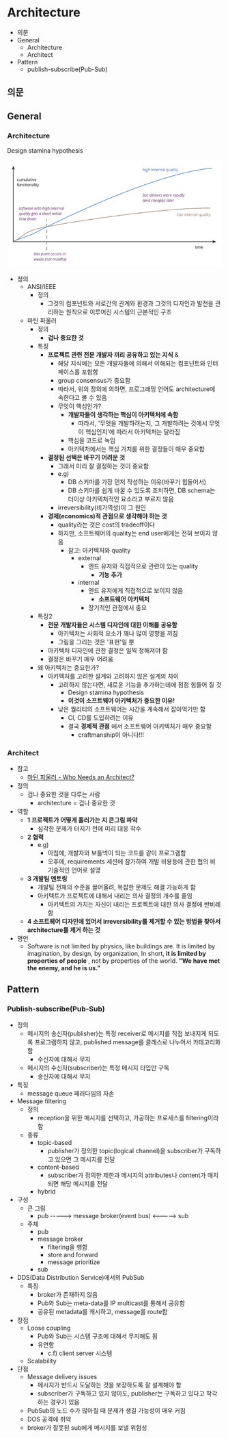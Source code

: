 # Architecture

- 의문
- General
  - Architecture
  - Architect
- Pattern
  - publish-subscribe(Pub-Sub)

## 의문

## General

### Architecture

Design stamina hypothesis

![](./images/architecture/architecture_design_stamina_hypothesis1.png)

- 정의
  - ANSI/IEEE
    - 정의
      - 그것의 컴포넌트와 서로간의 관계와 환경과 그것의 디자인과 발전을 관리하는 원칙으로 이루어진 시스템의 근본적인 구조
  - 마틴 파울러
    - 정의
      - **겁나 중요한 것**
    - 특징
      - **프로젝트 관련 전문 개발자 끼리 공유하고 있는 지식** &
        - 해당 지식에는 모든 개발자들에 의해서 이해되는 컴포넌트와 인터페이스를 포함함
        - group consensus가 중요함
        - 따라서, 위의 정의에 의하면, 프로그래밍 언어도 architecture에 속한다고 볼 수 있음
        - 무엇이 핵심인가?
          - **개발자들이 생각하는 핵심이 아키텍처에 속함**
            - 따라서, '무엇을 개발하려는지, 그 개발하려는 것에서 무엇이 핵심인지'에 따라서 아키텍처는 달라짐
          - 핵심을 코드로 녹임
          - 아키텍처에서는 핵심 가치를 위한 결정들이 매우 중요함
      - **결정된 선택은 바꾸기 어려운 것**
        - 그래서 미리 잘 결정하는 것이 중요함
        - e.g)
          - DB 스키마를 가장 먼저 작성하는 이유(바꾸기 힘들어서)
          - DB 스키마를 쉽게 바꿀 수 있도록 조치하면, DB schema는 더이상 아키텍처적인 요소라고 부르지 않음
        - irreversibility(비가역성)이 그 원인
      - **경제(economics)적 관점으로 생각해야 하는 것**
        - quality라는 것은 cost의 tradeoff이다
        - 하지만, 소프트웨어의 quality는 end user에게는 전혀 보이지 않음
          - 참고: 아키텍처와 quality
            - external
              - 엔드 유저와 직접적으로 관련이 있는 quality
                - **기능 추가**
            - internal
              - 엔드 유저에게 직접적으로 보이지 않음
                - **소프트웨어 아키텍처**
              - 장기적인 관점에서 중요
    - 특징2
      - **전문 개발자들은 시스템 디자인에 대한 이해를 공유함**
        - 아키텍처는 사회적 요소가 꽤나 많이 영향을 끼침
        - 그림을 그리는 것은 '표현'일 뿐
      - 아키텍처 디자인에 관한 결정은 일찍 정해져야 함
      - 결정은 바꾸기 매우 어려움
    - 왜 아키텍처는 중요한가?
      - 아키텍처를 고려한 설계와 고려하지 않은 설계의 차이
        - 고려하지 않는다면, 새로운 기능을 추가하는데에 점점 힘들어 질 것
          - Design stamina hypothesis
          - **이것이 소프트웨어 아키텍처가 중요한 이유!**
        - 낮은 퀄리티의 소프트웨어는 시간을 계속해서 잡아먹기만 함
          - CI, CD를 도입하려는 이유
          - 결국 **경제적 관점** 에서 소프트웨어 아키텍처가 매우 중요함
            - craftmanship이 아니다!!!

### Architect

- 참고
  - [마틴 파울러 - Who Needs an Architect?](http://files.catwell.info/misc/mirror/2003-martin-fowler-who-needs-an-architect.pdf)
- 정의
  - 겁나 중요한 것을 다루는 사람
    - architecture = 겁나 중요한 것
- 역할
  - **1 프로젝트가 어떻게 흘러가는 지 큰그림 파악**
    - 심각한 문제가 터지기 전에 미리 대응 착수
  - **2 협력**
    - e.g)
      - 아침에, 개발자와 보틀넥이 되는 코드를 같이 프로그램함
      - 오후에, requirements 세션에 참가하여 개발 비용등에 관한 협의 비 기술적인 언어로 설명
  - **3 개발팀 멘토링**
    - 개발팀 전체의 수준을 끌어올려, 복잡한 문제도 해결 가능하게 함
    - 아키텍트가 프로젝트에 대해서 내리는 의사 결정의 개수를 줄임
      - 아키텍트의 가치는 자신이 내리는 프로젝트에 대한 의사 결정에 반비례함
  - **4 소프트웨어 디자인에 있어서 irreversibility를 제거할 수 있는 방법을 찾아서 architecture를 제거 하는 것**
- 명언
  - Software is not limited by physics, like buildings are. It is limited by imagination, by design, by organization, In short, **it is limited by properties of people** , not by properties of the world. **"We have met the enemy, and he is us."**

## Pattern

### Publish-subscribe(Pub-Sub)

- 정의
  - 메시지의 송신자(publisher)는 특정 receiver로 메시지를 직접 보내지게 되도록 프로그램하지 않고, published message를 클래스로 나누어서 카테고리화 함
    - 수신자에 대해서 무지
  - 메시지의 수신자(subscriber)는 특정 메시지 타입만 구독
    - 송신자에 대해서 무지
- 특징
  - message queue 패러다임의 자손
- Message filtering
  - 정의
    - reception을 위한 메시지를 선택하고, 가공하는 프로세스를 filtering이라 함
  - 종류
    - topic-based
      - publisher가 정의한 topic(logical channel)을 subscriber가 구독하고 있으면 그 메시지를 전달
    - content-based
      - subscriber가 정의한 제한과 메시지의 attributes나 content가 매치되면 해당 메시지를 전달
    - hybrid
- 구성
  - 큰 그림
    - pub -----> message broker(event bus) <-----> sub
  - 주체
    - pub
    - message broker
      - filtering을 행함
      - store and forward
      - message prioritize
    - sub
- DDS(Data Distribution Service)에서의 PubSub
  - 특징
    - broker가 존재하지 않음
    - Pub와 Sub는 meta-data를 IP multicast를 통해서 공유함
    - 공유된 metadata를 캐시하고, message를 route함
- 장점
  - Loose coupling
    - Pub와 Sub는 시스템 구조에 대해서 무지해도 됨
    - 유연함
      - c.f) client server 시스템
  - Scalability
- 단점
  - Message delivery issues
    - 메시지가 반드시 도달하는 것을 보장하도록 잘 설계해야 함
    - subscriber가 구독하고 있지 않아도, publisher는 구독하고 있다고 착각하는 경우가 있음
  - PubSub의 노드 수가 많아질 때 문제가 생길 가능성이 매우 커짐
  - DOS 공격에 취약
  - broker가 잘못된 sub에게 메시지를 보낼 위험성
